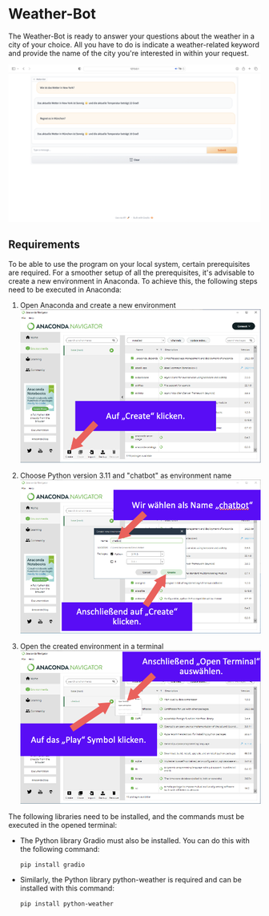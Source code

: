 # Weather-Bot

The Weather-Bot is ready to answer your questions about the weather in a city of your choice.
All you have to do is indicate a weather-related keyword and provide the name of the city you're interested in within
your request.

![A conversation with the Weather-Bot](img/weather_bot.png)

## Requirements

To be able to use the program on your local system, certain prerequisites are required. For a smoother setup of all the prerequisites, it's advisable to create a new environment in Anaconda. To achieve this, the following steps need to be executed in Anaconda:

1. Open Anaconda and create a new environment
  ![Open environment](img/open_environment.png)

2. Choose Python version 3.11 and "chatbot" as environment name
  ![Choose Python version and environment name](img/name_and_python_version.png)

3. Open the created environment in a terminal
  ![Open terminal](img/open_env_in_terminal.png)

The following libraries need to be installed, and the commands must be executed in the opened terminal:

* The Python library Gradio must also be installed. You can do this with the following command:
     ````
  pip install gradio
     ````


* Similarly, the Python library python-weather is required and can be installed with this command:
    ````
  pip install python-weather
    ````
